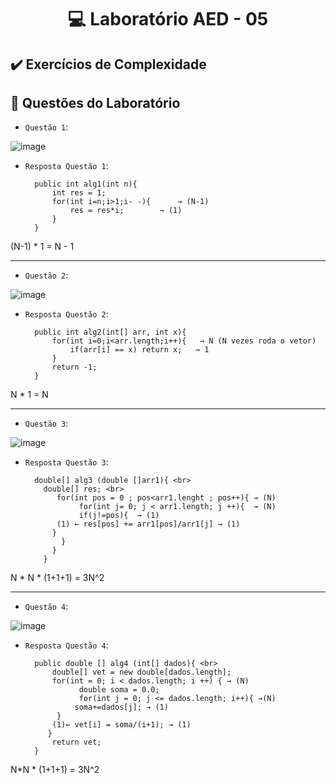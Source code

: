 <h1 align="center"> 💻 Laboratório AED - 05 </h1>

## ✔️ Exercícios de Complexidade

## 🔨 Questões do Laboratório
- `Questão 1`:

![image](https://user-images.githubusercontent.com/101759330/195962593-8847a042-235d-436d-b98f-c05cc2ec601d.png)

- `Resposta Questão 1`:

		public int alg1(int n){ 
			int res = 1;	
			for(int i=n;i>1;i- -){      → (N-1) 
   				res = res*i;        → (1) 
  			} 
		} 

(N-1) * 1 = N - 1


-----------------------------------------------------------------------------------------------------------------------------------------------------------------------

- `Questão 2`:

![image](https://user-images.githubusercontent.com/101759330/195962660-63e55b1c-92d2-4bef-bda9-890dd4ffee20.png)

- `Resposta Questão 2`:

		public int alg2(int[] arr, int x){  
			for(int i=0;i<arr.length;i++){   → N (N vezes roda o vetor) 
		 		if(arr[i] == x) return x;	→ 1 
 			} 
 			return -1; 
		} 

N * 1 = N

----------------------------------------------------------------------------------------------------------------------------------------------------------------------

- `Questão 3`:

![image](https://user-images.githubusercontent.com/101759330/195962712-a5c83545-225b-4d54-a3e2-e18f2fd94616.png)

- `Resposta Questão 3`:

		double[] alg3 (double []arr1){ <br>
		  double[] res; <br>
			 for(int pos = 0 ; pos<arr1.lenght ; pos++){ → (N) 
				  for(int j= 0; j < arr1.length; j ++){  → (N) 
			      if(j!=pos){  → (1) 
		     (1) ← res[pos] += arr1[pos]/arr1[j] → (1) 
			} 
		      } 
		    } 
		  } 
  
N * N * (1+1+1) = 3N^2


----------------------------------------------------------------------------------------------------------------------------------------------------------------------

- `Questão 4`:

![image](https://user-images.githubusercontent.com/101759330/195962762-b0ae80e1-2a6c-4f20-aea7-8e08229f4c29.png)

- `Resposta Questão 4`:

		public double [] alg4 (int[] dados){ <br>
			double[] vet = new double[dados.length]; 
			for(int = 0; i < dados.length; i ++) { → (N) 
				  double soma = 0.0; 
				  for(int j = 0; j <= dados.length; i++){ →(N) 
			     soma+=dados[j]; → (1) 
		     } 
		    (1)← vet[i] = soma/(i+1); → (1) 
		   } 
			return vet;	 
		} 


N*N * (1+1+1) = 3N^2

